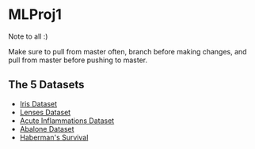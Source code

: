 # MLProj1

Note to all :)

Make sure to pull from master often, branch before making changes, and pull from master before pushing to master.

## The 5 Datasets
- [Iris Dataset](http://archive.ics.uci.edu/ml/datasets/Iris)
- [Lenses Dataset](http://archive.ics.uci.edu/ml/datasets/Lenses)
- [Acute Inflammations Dataset](http://archive.ics.uci.edu/ml/datasets/Acute+Inflammations)
- [Abalone Dataset](http://archive.ics.uci.edu/ml/datasets/Abalone)
- [Haberman's Survival](http://archive.ics.uci.edu/ml/datasets/Haberman%27s+Survival)
